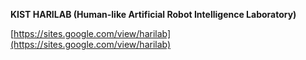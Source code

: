 **KIST HARILAB (Human-like Artificial Robot Intelligence Laboratory)**

[https://sites.google.com/view/harilab](https://sites.google.com/view/harilab)
